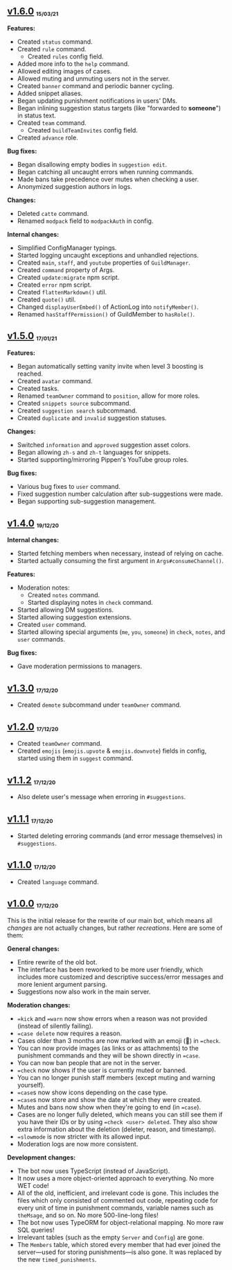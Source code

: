 ## [v1.6.0] <sub><sup><sub>15/03/21</sub></sup></sub>

**Features:**

-   Created `status` command.
-   Created `rule` command.
    -   Created `rules` config field.
-   Added more info to the `help` command.
-   Allowed editing images of cases.
-   Allowed muting and unmuting users not in the server.
-   Created `banner` command and periodic banner cycling.
-   Added snippet aliases.
-   Began updating punishment notifications in users' DMs.
-   Began inlining suggestion status targets (like "forwarded to **someone**") in status text.
-   Created `team` command.
    -   Created `buildTeamInvites` config field.
-   Created `advance` role.

**Bug fixes:**

-   Began disallowing empty bodies in `suggestion edit`.
-   Began catching all uncaught errors when running commands.
-   Made bans take precedence over mutes when checking a user.
-   Anonymized suggestion authors in logs.

**Changes:**

-   Deleted `catte` command.
-   Renamed `modpack` field to `modpackAuth` in config.

**Internal changes:**

-   Simplified ConfigManager typings.
-   Started logging uncaught exceptions and unhandled rejections.
-   Created `main`, `staff`, and `youtube` properties of `GuildManager`.
-   Created `command` property of Args.
-   Created `update:migrate` npm script.
-   Created `error` npm script.
-   Created `flattenMarkdown()` util.
-   Created `quote()` util.
-   Changed `displayUserEmbed()` of ActionLog into `notifyMember()`.
-   Renamed `hasStaffPermission()` of GuildMember to `hasRole()`.

## [v1.5.0] <sub><sup><sub>17/01/21</sub></sup></sub>

**Features:**

-   Began automatically setting vanity invite when level 3 boosting is reached.
-   Created `avatar` command.
-   Created tasks.
-   Renamed `teamOwner` command to `position`, allow for more roles.
-   Created `snippets source` subcommand.
-   Created `suggestion search` subcommand.
-   Created `duplicate` and `invalid` suggestion statuses.

**Changes:**

-   Switched `information` and `approved` suggestion asset colors.
-   Began allowing `zh-s` and `zh-t` languages for snippets.
-   Started supporting/mirroring Pippen's YouTube group roles.

**Bug fixes:**

-   Various bug fixes to `user` command.
-   Fixed suggestion number calculation after sub-suggestions were made.
-   Began supporting sub-suggestion management.

## [v1.4.0] <sub><sup><sub>19/12/20</sub></sup></sub>

**Internal changes:**

-   Started fetching members when necessary, instead of relying on cache.
-   Started actually consuming the first argument in `Args#consumeChannel()`.

**Features:**

-   Moderation notes:
    -   Created `notes` command.
    -   Started displaying notes in `check` command.
-   Started allowing DM suggestions.
-   Started allowing suggestion extensions.
-   Created `user` command.
-   Started allowing special arguments (`me`, `you`, `someone`) in `check`, `notes`, and `user` commands.

**Bug fixes:**

-   Gave moderation permissions to managers.

## [v1.3.0] <sub><sup><sub>17/12/20</sub></sup></sub>

-   Created `demote` subcommand under `teamOwner` command.

## [v1.2.0][] <sub><sup><sub>17/12/20</sub></sup></sub>

-   Created `teamOwner` command.
-   Created `emojis` (`emojis.upvote` & `emojis.downvote`) fields in config, started using them in `suggest` command.

## [v1.1.2][] <sub><sup><sub>17/12/20</sub></sup></sub>

-   Also delete user's message when erroring in `#suggestions`.

## [v1.1.1][] <sub><sup><sub>17/12/20</sub></sup></sub>

-   Started deleting erroring commands (and error message themselves) in `#suggestions`.

## [v1.1.0][] <sub><sup><sub>17/12/20</sub></sup></sub>

-   Created `language` command.

## [v1.0.0][] <sub><sup><sub>17/12/20</sub></sup></sub>

This is the initial release for the rewrite of our main bot, which means all _changes_ are not actually changes, but rather _recreations_. Here are some of them:

**General changes:**

-   Entire rewrite of the old bot.
-   The interface has been reworked to be more user friendly, which includes more customized and descriptive success/error messages and more lenient argument parsing.
-   Suggestions now also work in the main server.

**Moderation changes:**

-   `=kick` and `=warn` now show errors when a reason was not provided (instead of silently failing).
-   `=case delete` now requires a reason.
-   Cases older than 3 months are now marked with an emoji (📜) in `=check`.
-   You can now provide images (as links or as attachments) to the punishment commands and they will be shown directly in `=case`.
-   You can now ban people that are not in the server.
-   `=check` now shows if the user is currently muted or banned.
-   You can no longer punish staff members (except muting and warning yourself).
-   `=case`s now show icons depending on the case type.
-   `=case`s now store and show the date at which they were created.
-   Mutes and bans now show when they're going to end (in `=case`).
-   Cases are no longer fully deleted, which means you can still see them if you have their IDs or by using `=check <user> deleted`. They also show extra information about the deletion (deleter, reason, and timestamp).
-   `=slowmode` is now stricter with its allowed input.
-   Moderation logs are now more consistent.

**Development changes:**

-   The bot now uses TypeScript (instead of JavaScript).
-   It now uses a more object-oriented approach to everything. No more WET code!
-   All of the old, inefficient, and irrelevant code is gone. This includes the files which only consisted of commented out code, repeating code for every unit of time in punishment commands, variable names such as `theMsage`, and so on. No more 500-line-long files!
-   The bot now uses TypeORM for object-relational mapping. No more raw SQL queries!
-   Irrelevant tables (such as the empty `Server` and `Config`) are gone.
-   The `Members` table, which stored every member that had ever joined the server—used for storing punishments—is also gone. It was replaced by the new `timed_punishments`.

<!-- References -->

[v1.6.0]: https://github.com/cAttte/cop/releases/tag/v1.5.0
[v1.5.0]: https://github.com/cAttte/cop/releases/tag/v1.5.0
[v1.4.0]: https://github.com/cAttte/cop/releases/tag/v1.4.0
[v1.3.0]: https://github.com/cAttte/cop/releases/tag/v1.3.0
[v1.2.0]: https://github.com/cAttte/cop/releases/tag/v1.2.0
[v1.1.2]: https://github.com/cAttte/cop/releases/tag/v1.1.2
[v1.1.1]: https://github.com/cAttte/cop/releases/tag/v1.1.1
[v1.1.0]: https://github.com/cAttte/cop/releases/tag/v1.1.0
[v1.0.0]: https://github.com/cAttte/cop/releases/tag/v1.0.0
